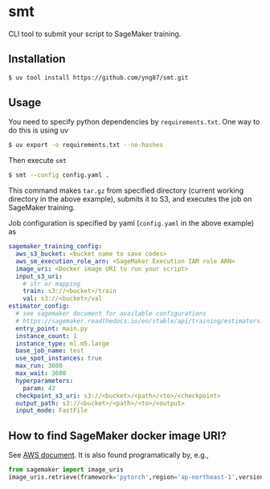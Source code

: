# smt

CLI tool to submit your script to SageMaker training.

## Installation
```bash
$ uv tool install https://github.com/yng87/smt.git
```

## Usage

You need to specify python dependencies by `requirements.txt`. One way to do this is using uv
```bash
$ uv export -o requirements.txt --no-hashes
```

Then execute `smt`
```bash
$ smt --config config.yaml .
```

This command makes `tar.gz` from specified directory (current working directory in the above example), submits it to S3, and executes the job on SageMaker training.

Job configuration is specified by yaml (`config.yaml` in the above example) as
```yaml
sagemaker_training_config:
  aws_s3_bucket: <bucket name to save codes>
  aws_sm_execution_role_arn: <SageMaker Execution IAM role ARN>
  image_uri: <Docker image URI to run your script>
  input_s3_uri:
    # str or mapping
    train: s3://<bucket>/train
    val: s3://<bucket>/val
estimator_config:
  # see sagemaker document for available configurations
  # https://sagemaker.readthedocs.io/en/stable/api/training/estimators.html#sagemaker.estimator.Estimator
  entry_point: main.py
  instance_count: 1
  instance_type: ml.m5.large
  base_job_name: test
  use_spot_instances: true
  max_run: 3600
  max_wait: 3600
  hyperparameters:
    param: 42
  checkpoint_s3_uri: s3://<bucket>/<path>/<to>/<checkpoint>
  output_path: s3://<bucket>/<path>/<to>/<output>
  input_mode: FastFile
```

## How to find SageMaker docker image URI?

See [AWS document](https://docs.aws.amazon.com/sagemaker/latest/dg-ecr-paths/sagemaker-algo-docker-registry-paths.html). It is also found programatically by, e.g., 

```python
from sagemaker import image_uris
image_uris.retrieve(framework='pytorch',region='ap-northeast-1',version='2.6.0',py_version='py312',image_scope='training', instance_type='ml.t3.large')
```
